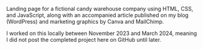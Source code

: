Landing page for a fictional candy warehouse company using HTML, CSS, and JavaScript, along with an accompanied article published on my blog (WordPress) and marketing graphics by Canva and MailChimp. 

I worked on this locally between November 2023 and March 2024, meaning I did not post the completed project here on GitHub until later.
